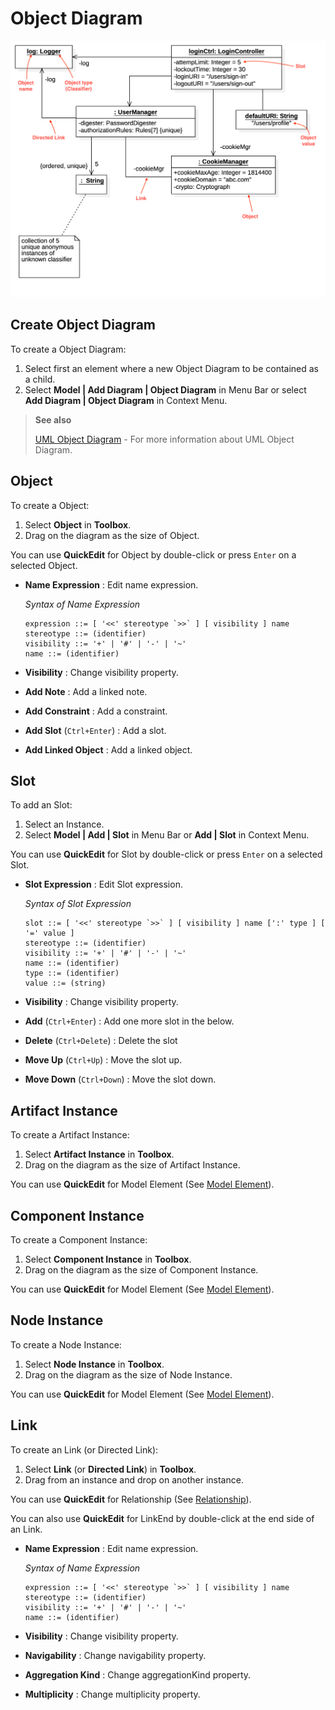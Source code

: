 # Object Diagram

![Object Diagram \(from uml-diagrams.org\)](../.gitbook/assets/login-controller.png)

## Create Object Diagram

To create a Object Diagram:

1. Select first an element where a new Object Diagram to be contained as a child.
2. Select **Model \| Add Diagram \| Object Diagram** in Menu Bar or select **Add Diagram \| Object Diagram** in Context Menu.

> **See also**
>
> [UML Object Diagram](http://www.uml-diagrams.org/class-diagrams-overview.html#object-diagram) - For more information about UML Object Diagram.

## Object

To create a Object:

1. Select **Object** in **Toolbox**.
2. Drag on the diagram as the size of Object.

You can use **QuickEdit** for Object by double-click or press `Enter` on a selected Object.

* **Name Expression** : Edit name expression.

  _Syntax of Name Expression_

  ```text
  expression ::= [ '<<' stereotype `>>` ] [ visibility ] name
  stereotype ::= (identifier)
  visibility ::= '+' | '#' | '-' | '~'
  name ::= (identifier)
  ```

* **Visibility** : Change visibility property.
* **Add Note** : Add a linked note.
* **Add Constraint** : Add a constraint.
* **Add Slot** \(`Ctrl+Enter`\) : Add a slot.
* **Add Linked Object** : Add a linked object.

## Slot

To add an Slot:

1. Select an Instance.
2. Select **Model \| Add \| Slot** in Menu Bar or **Add \| Slot** in Context Menu.

You can use **QuickEdit** for Slot by double-click or press `Enter` on a selected Slot.

* **Slot Expression** : Edit Slot expression.

  _Syntax of Slot Expression_

  ```text
  slot ::= [ '<<' stereotype `>>` ] [ visibility ] name [':' type ] [ '=' value ]
  stereotype ::= (identifier)
  visibility ::= '+' | '#' | '-' | '~'
  name ::= (identifier)
  type ::= (identifier)
  value ::= (string)
  ```

* **Visibility** : Change visibility property.
* **Add** \(`Ctrl+Enter`\) : Add one more slot in the below.
* **Delete** \(`Ctrl+Delete`\) : Delete the slot
* **Move Up** \(`Ctrl+Up`\) : Move the slot up.
* **Move Down** \(`Ctrl+Down`\) : Move the slot down.

## Artifact Instance

To create a Artifact Instance:

1. Select **Artifact Instance** in **Toolbox**.
2. Drag on the diagram as the size of Artifact Instance.

You can use **QuickEdit** for Model Element \(See [Model Element](class-diagram.md#model-element)\).

## Component Instance

To create a Component Instance:

1. Select **Component Instance** in **Toolbox**.
2. Drag on the diagram as the size of Component Instance.

You can use **QuickEdit** for Model Element \(See [Model Element](class-diagram.md#model-element)\).

## Node Instance

To create a Node Instance:

1. Select **Node Instance** in **Toolbox**.
2. Drag on the diagram as the size of Node Instance.

You can use **QuickEdit** for Model Element \(See [Model Element](class-diagram.md#model-element)\).

## Link

To create an Link \(or Directed Link\):

1. Select **Link** \(or **Directed Link**\) in **Toolbox**.
2. Drag from an instance and drop on another instance.

You can use **QuickEdit** for Relationship \(See [Relationship](class-diagram.md#relationship)\).

You can also use **QuickEdit** for LinkEnd by double-click at the end side of an Link.

* **Name Expression** : Edit name expression.

  _Syntax of Name Expression_

  ```text
  expression ::= [ '<<' stereotype `>>` ] [ visibility ] name
  stereotype ::= (identifier)
  visibility ::= '+' | '#' | '-' | '~'
  name ::= (identifier)
  ```

* **Visibility** : Change visibility property.
* **Navigability** : Change navigability property.
* **Aggregation Kind** : Change aggregationKind property.
* **Multiplicity** : Change multiplicity property.

